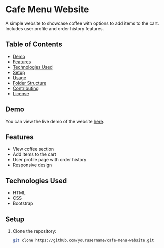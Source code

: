 # Cafe Menu Website

A simple website to showcase coffee with options to add items to the cart. Includes user profile and order history features.

## Table of Contents

- [Demo](#demo)
- [Features](#features)
- [Technologies Used](#technologies-used)
- [Setup](#setup)
- [Usage](#usage)
- [Folder Structure](#folder-structure)
- [Contributing](#contributing)
- [License](#license)

## Demo

You can view the live demo of the website [here](#).

## Features

- View coffee section
- Add items to the cart
- User profile page with order history
- Responsive design

## Technologies Used

- HTML
- CSS
- Bootstrap

## Setup

1. Clone the repository:
   ```sh
   git clone https://github.com/yourusername/cafe-menu-website.git
